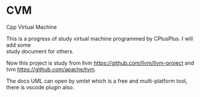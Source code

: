 # CVM
Cpp Virtual Machine

This is a progress of study virtual machine programmed by CPlusPlus. I will add some  
study document for others.  

Now this project is study from llvm https://github.com/llvm/llvm-project and tvm https://github.com/apache/tvm.

The docs UML can open by umlet which is a free and multi-platform tool, there is vscode plugin also.